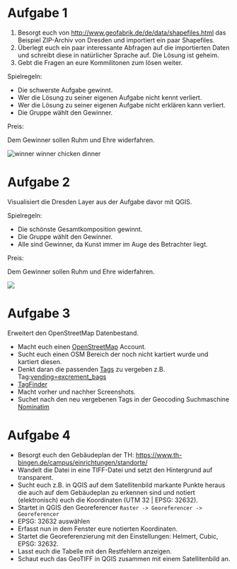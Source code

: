 # Aufgabe 1

1. Besorgt euch von <http://www.geofabrik.de/de/data/shapefiles.html> das Beispiel ZIP-Archiv von Dresden und importiert ein paar Shapefiles.
2. Überlegt euch ein paar interessante Abfragen auf die importierten Daten und schreibt diese in natürlicher Sprache auf. Die Lösung ist geheim.
3. Gebt die Fragen an eure Kommilitonen zum lösen weiter.

Spielregeln:

- Die schwerste Aufgabe gewinnt.
- Wer die Lösung zu seiner eigenen Aufgabe nicht kennt verliert.
- Wer die Lösung zu seiner eigenen Aufgabe nicht erklären kann verliert.
- Die Gruppe wählt den Gewinner.

Preis:

Dem Gewinner sollen Ruhm und Ehre widerfahren.

![winner winner chicken dinner](https://media.giphy.com/media/l41lYCDgxP6OFBruE/giphy.gif)

# Aufgabe 2

Visualisiert die Dresden Layer aus der Aufgabe davor mit QGIS.

Spielregeln:

- Die schönste Gesamtkomposition gewinnt.
- Die Gruppe wählt den Gewinner.
- Alle sind Gewinner, da Kunst immer im Auge des Betrachter liegt.

Preis:

Dem Gewinner sollen Ruhm und Ehre widerfahren.

![](https://media.giphy.com/media/CovFciJgWyxUs/giphy.gif)

# Aufgabe 3

Erweitert den OpenStreetMap Datenbestand.

- Macht euch einen [OpenStreetMap](https://www.openstreetmap.org/) Account.
- Sucht euch einen OSM Bereich der noch nicht kartiert wurde und kartiert diesen.
- Denkt daran die passenden [Tags](https://wiki.openstreetmap.org/wiki/Tags) zu vergeben z.B. Tag:[vending=excrement_bags](https://wiki.openstreetmap.org/wiki/Tag:vending=excrement_bags)
- [TagFinder](https://tagfinder.herokuapp.com/)
- Macht vorher und nachher Screenshots.
- Suchet nach den neu vergebenen Tags in der Geocoding Suchmaschine [Nominatim](http://nominatim.openstreetmap.org/)

# Aufgabe 4

- Besorgt euch den Gebäudeplan der TH: <https://www.th-bingen.de/campus/einrichtungen/standorte/>
- Wandelt die Datei in eine TIFF-Datei und setzt den Hintergrund auf transparent.
- Sucht euch z.B. in QGIS auf dem Satellitenbild markante Punkte heraus die auch auf dem Gebäudeplan zu erkennen sind und notiert (elektronisch) euch die Koordinaten (UTM 32 | EPSG: 32632).
- Startet in QGIS den Georeferencer `Raster -> Georeferencer -> Georeferencer`
- EPSG: 32632 auswählen
- Erfasst nun in dem Fenster eure notierten Koordinaten.
- Startet die Georeferenzierung mit den Einstellungen: Helmert, Cubic, EPSG: 32632.
- Lasst euch die Tabelle mit den Restfehlern anzeigen.
- Schaut euch das GeoTIFF in QGIS zusammen mit einem Satellitenbild an.
